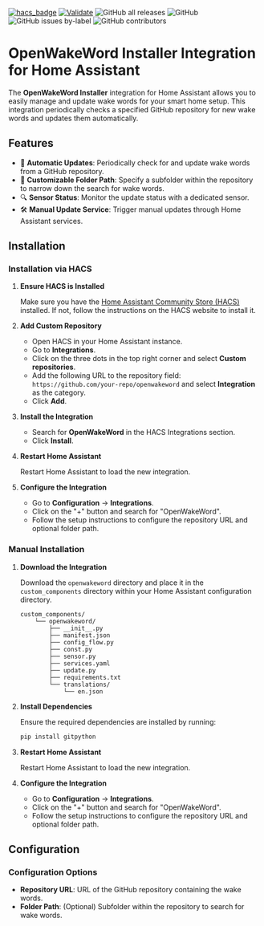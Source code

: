 [![hacs_badge](https://img.shields.io/badge/HACS-Custom-41BDF5.svg)](https://github.com/hacs/integration)
[![Validate](https://github.com/fwartner/ha-openwakeword-installer/actions/workflows/validate.yml/badge.svg)](https://github.com/fwartner/ha-openwakeword-installer/actions/workflows/validate.yml)
![GitHub all releases](https://img.shields.io/github/downloads/fwartner/ha-openwakeword-installer/total)
![GitHub](https://img.shields.io/github/license/fwartner/ha-openwakeword-installer)
![GitHub issues by-label](https://img.shields.io/github/issues/fwartner/ha-openwakeword-installer/bug?color=red)
![GitHub contributors](https://img.shields.io/github/contributors/fwartner/ha-openwakeword-installer)

# OpenWakeWord Installer Integration for Home Assistant
The **OpenWakeWord Installer** integration for Home Assistant allows you to easily manage and update wake words for your smart home setup. This integration periodically checks a specified GitHub repository for new wake words and updates them automatically.

## Features

- 🔄 **Automatic Updates**: Periodically check for and update wake words from a GitHub repository.
- 📁 **Customizable Folder Path**: Specify a subfolder within the repository to narrow down the search for wake words.
- 🔍 **Sensor Status**: Monitor the update status with a dedicated sensor.
- 🛠️ **Manual Update Service**: Trigger manual updates through Home Assistant services.

## Installation

### Installation via HACS

1. **Ensure HACS is Installed**

    Make sure you have the [Home Assistant Community Store (HACS)](https://hacs.xyz/) installed. If not, follow the instructions on the HACS website to install it.

2. **Add Custom Repository**

    - Open HACS in your Home Assistant instance.
    - Go to **Integrations**.
    - Click on the three dots in the top right corner and select **Custom repositories**.
    - Add the following URL to the repository field: `https://github.com/your-repo/openwakeword` and select **Integration** as the category.
    - Click **Add**.

3. **Install the Integration**

    - Search for **OpenWakeWord** in the HACS Integrations section.
    - Click **Install**.

4. **Restart Home Assistant**

    Restart Home Assistant to load the new integration.

5. **Configure the Integration**

    - Go to **Configuration** -> **Integrations**.
    - Click on the "+" button and search for "OpenWakeWord".
    - Follow the setup instructions to configure the repository URL and optional folder path.

### Manual Installation

1. **Download the Integration**

    Download the `openwakeword` directory and place it in the `custom_components` directory within your Home Assistant configuration directory.

    ```plaintext
    custom_components/
        └── openwakeword/
            ├── __init__.py
            ├── manifest.json
            ├── config_flow.py
            ├── const.py
            ├── sensor.py
            ├── services.yaml
            ├── update.py
            ├── requirements.txt
            └── translations/
                └── en.json
    ```

2. **Install Dependencies**

    Ensure the required dependencies are installed by running:

    ```bash
    pip install gitpython
    ```

3. **Restart Home Assistant**

    Restart Home Assistant to load the new integration.

4. **Configure the Integration**

    - Go to **Configuration** -> **Integrations**.
    - Click on the "+" button and search for "OpenWakeWord".
    - Follow the setup instructions to configure the repository URL and optional folder path.

## Configuration

### Configuration Options

- **Repository URL**: URL of the GitHub repository containing the wake words.
- **Folder Path**: (Optional) Subfolder within the repository to search for wake words.
